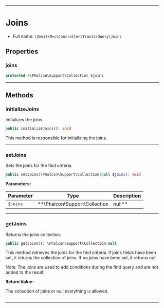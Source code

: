 ***

# Joins





* Full name: `\Zemit\Mvc\Controller\Traits\Query\Joins`



## Properties


### joins



```php
protected ?\Phalcon\Support\Collection $joins
```






***

## Methods


### initializeJoins

Initializes the joins.

```php
public initializeJoins(): void
```

This method is responsible for initializing the joins.










***

### setJoins

Sets the joins for the find criteria.

```php
public setJoins(\Phalcon\Support\Collection|null $joins): void
```








**Parameters:**

| Parameter | Type | Description |
|-----------|------|-------------|
| `$joins` | **\Phalcon\Support\Collection|null** | The collection of joins.<br />Pass null to disable joins. |





***

### getJoins

Returns the joins collection.

```php
public getJoins(): \Phalcon\Support\Collection|null
```

This method retrieves the joins for the find criteria.
If joins fields have been set, it returns the collection of joins.
If no joins have been set, it returns null.

Note: The joins are used to add conditions during the find query and are not added to the result.







**Return Value:**

The collection of joins or null everything is allowed.




***

***


